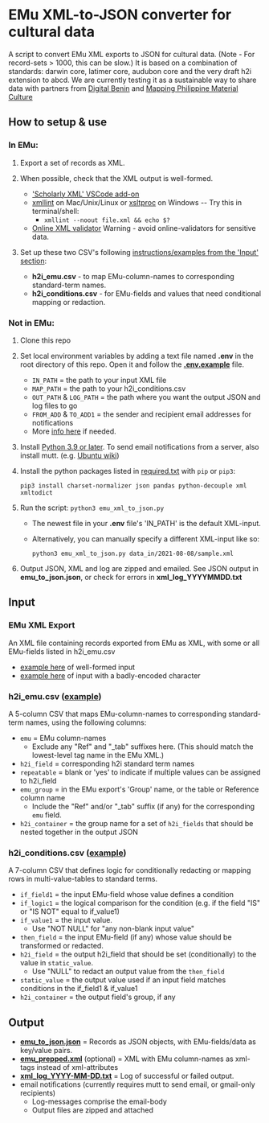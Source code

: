 # EMu XML-to-JSON converter for cultural data
A script to convert EMu XML exports to JSON for cultural data. (Note - For record-sets > 1000, this can be slow.)
It is based on a combination of standards: darwin core, latimer core, audubon core and the very draft h2i extension to abcd.
We are currently testing it as a sustainable way to share data with partners from [Digital Benin](https://digital-benin.org/) and [Mapping Philippine Material Culture](https://philippinestudies.uk/mapping/)


## How to setup & use

### In EMu:
1. Export a set of records as XML.  

2. When possible, check that the XML output is well-formed.
    - ['Scholarly XML' VSCode add-on](https://marketplace.visualstudio.com/items?itemName=raffazizzi.sxml)
    - [xmllint](http://xmlsoft.org/xmllint.html#diagnostics) on Mac/Unix/Linux or [xsltproc](https://community.chocolatey.org/packages/xsltproc#individual) on Windows -- Try this in terminal/shell: 
        - `xmllint --noout file.xml && echo $?`
    - [Online XML validator](https://www.w3schools.com/xml/xml_validator.asp)
        Warning -  avoid online-validators for sensitive data.

3. Set up these two CSV's following [instructions/examples from the 'Input' section](#input):
    - **h2i_emu.csv** - to map EMu-column-names to corresponding standard-term names. 
    - **h2i_conditions.csv** - for EMu-fields and values that need conditional mapping or redaction.


### Not in EMu:
1. Clone this repo

2. Set local environment variables by adding a text file named **.env** in the root directory of this repo. Open it and follow the [**.env.example**](https://github.com/fieldmuseum/EMu-xml-to-json/blob/main/.env.example) file. 
    - `IN_PATH` = the path to your input XML file
    - `MAP_PATH` = the path to your h2i_conditions.csv
    - `OUT_PATH` & `LOG_PATH` = the path where you want the output JSON and log files to go
    - `FROM_ADD` & `TO_ADD1` = the sender and recipient email addresses for notifications
    - More [info here](https://able.bio/rhett/how-to-set-and-get-environment-variables-in-python--274rgt5) if needed.

3. Install [Python 3.9 or later](https://www.python.org/downloads/). To send email notifications from a server, also install mutt. (e.g. [Ubuntu wiki](https://wiki.ubuntu.com/Mutt))

4. Install the python packages listed in [required.txt](https://github.com/fieldmuseum/EMu-xml-to-json/blob/main/required.txt) with `pip` or `pip3`:

    `pip3 install charset-normalizer json pandas python-decouple xml xmltodict`

5. Run the script:  `python3 emu_xml_to_json.py`

    - The newest file in your **.env** file's 'IN_PATH' is the default XML-input.
    - Alternatively, you can manually specify a different XML-input like so:

        `python3 emu_xml_to_json.py data_in/2021-08-08/sample.xml`

6. Output JSON, XML and log are zipped and emailed.
    See JSON output in **emu_to_json.json**, or check for errors in **xml_log_YYYYMMDD.txt**

## Input
### EMu XML Export
An XML file containing records exported from EMu as XML, with some or all EMu-fields listed in h2i_emu.csv
- [example here](https://github.com/fieldmuseum/EMu-xml-to-json/blob/main/data_in/2021-8-15/sample2.xml) of well-formed input
- [example here](https://github.com/fieldmuseum/EMu-xml-to-json/blob/main/data_in/2021-08-08/sample_bad.xml) of input with a badly-encoded character

### h2i_emu.csv ([example](https://github.com/fieldmuseum/EMu-xml-to-json/blob/main/mappings/h2i_emu.csv))
A 5-column CSV that maps EMu-column-names to corresponding standard-term names, using the following columns:
- `emu` = EMu column-names
    - Exclude any "Ref" and "\_tab" suffixes here. (This should match the lowest-level tag name in the EMu XML.)
- `h2i_field` = corresponding h2i standard term names
- `repeatable` = blank or 'yes' to indicate if multiple values can be assigned to h2i_field
- `emu_group` = in the EMu export's 'Group' name, or the table or Reference column name 
    - Include the "Ref" and/or "\_tab" suffix (if any) for the corresponding `emu` field.
- `h2i_container` = the group name for a set of `h2i_fields` that should be nested together in the output JSON

### h2i_conditions.csv ([example](https://github.com/fieldmuseum/EMu-xml-to-json/blob/main/mappings/h2i_conditions.csv))
A 7-column CSV that defines logic for conditionally redacting or mapping rows in multi-value-tables to standard terms.
-  `if_field1` = the input EMu-field whose value defines a condition
-  `if_logic1` = the logical comparison for the condition (e.g. if the field "IS" or "IS NOT" equal to if_value1)
-  `if_value1` = the input value. 
    -  Use "NOT NULL" for "any non-blank input value"
-  `then_field` = the input EMu-field (if any) whose value should be transformed or redacted.
-  `h2i_field` = the output h2i_field that should be set (conditionally) to the value in `static_value`. 
    -  Use "NULL" to redact an output value from the `then_field`
-  `static_value` = the output value used if an input field matches conditions in the if_field1 & if_value1
-  `h2i_container` = the output field's group, if any

## Output
- [**emu_to_json.json**](https://github.com/fieldmuseum/EMu-xml-to-json/blob/main/sample_data_out/emu_to_json.json) = Records as JSON objects, with EMu-fields/data as key/value pairs.
- [**emu_prepped.xml**](https://github.com/fieldmuseum/EMu-xml-to-json/blob/main/sample_data_out/emu_prepped.xml) (optional) = XML with EMu column-names as xml-tags instead of xml-attributes
- [**xml_log_YYYY-MM-DD.txt**](https://github.com/fieldmuseum/EMu-xml-to-json/blob/main/log/xml_log_2021-08-16.txt) = Log of successful or failed output. 
- email notifications (currently requires mutt to send email, or gmail-only recipients)
    - Log-messages comprise the email-body
    - Output files are zipped and attached
